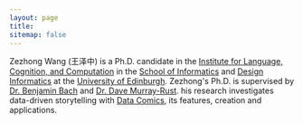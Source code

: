 ```yaml
---
layout: page
title: 
sitemap: false
---
```


Zezhong Wang (王泽中) is a Ph.D. candidate 
in the [Institute for Language, Cognition, and Computation](http://web.inf.ed.ac.uk/ilcc)
in the [School of Informatics](http://web.inf.ed.ac.uk/) and [Design Informatics](https://www.designinformatics.org/)
at the [University of Edinburgh](https://www.ed.ac.uk/). Zezhong's Ph.D. is supervised by [Dr. Benjamin Bach](https://vishubblog.wordpress.com/benjamin-bach/) and [Dr. Dave Murray-Rust](http://dave.murray-rust.org/). his research investigates data-driven storytelling with [Data Comics](https://datacomics.github.io/), its features, creation and applications.

